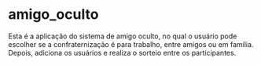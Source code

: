 # amigo_oculto
Esta é a aplicação do sistema de amigo oculto, no qual o usuário pode escolher se a confraternização é para trabalho, entre amigos ou em família. Depois, adiciona os usuários e realiza o sorteio entre os participantes.
